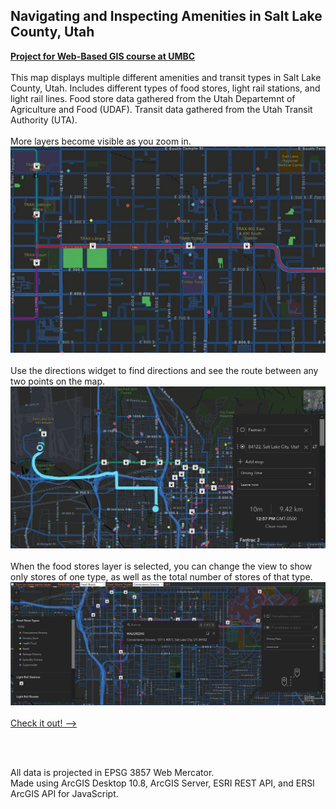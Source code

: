 ## Navigating and Inspecting Amenities in Salt Lake County, Utah
[**Project for Web-Based GIS course at UMBC**](../400_final_project_Salt_Lake/Salt_Lake_County_webmap/index.html)
<br><br>
This map displays multiple different amenities and transit types in Salt Lake County, Utah.
Includes different types of food stores, light rail stations, and light rail lines.
Food store data gathered from the Utah Departemnt of Agriculture and Food (UDAF).
Transit data gathered from the Utah Transit Authority (UTA).
<br><br>
More layers become visible as you zoom in.
<img src="../400_final_project_Salt_Lake/images for github/Zoom1.JPG?raw=true"/> 
<br><br>
Use the directions widget to find directions and see the route between any two points on the map.
<img src="../400_final_project_Salt_Lake/images for github/directions1.JPG?raw=true"/>
<br><br>
When the food stores layer is selected, you can change the view to show only stores of one type, as well as the total number of stores of that type.
<img src="../400_final_project_Salt_Lake/images for github/FullMap_grocery.JPG?raw=true"/>
<br><br>
[Check it out! -->](../400_final_project_Salt_Lake/Salt_Lake_County_webmap/index.html)

<br><br>

All data is projected in EPSG 3857 Web Mercator.
<br>
Made using ArcGIS Desktop 10.8, ArcGIS Server, ESRI REST API, and ERSI ArcGIS API for JavaScript.
